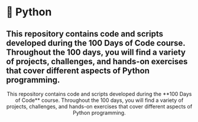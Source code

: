 # 🐍 Python
## This repository contains code and scripts developed during the **100 Days of Code** course. Throughout the 100 days, you will find a variety of projects, challenges, and hands-on exercises that cover different aspects of Python programming.
<p align="center">This repository contains code and scripts developed during the **100 Days of Code** course. Throughout the 100 days, you will find a variety of projects, challenges, and hands-on exercises that cover different aspects of Python programming.</p>
